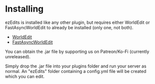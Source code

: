 # Installing

ezEdits is installed like any other plugin, but requires either WorldEdit or FastAsyncWorldEdit to already be installed (only one, not both).

* [WorldEdit](https://modrinth.com/plugin/worldedit)
* [FastAsyncWorldEdit](https://www.spigotmc.org/resources/fastasyncworldedit.13932/)

You can obtain the .jar file by supporting us on Patreon/Ko-Fi (currently unreleased).

Simply drop the .jar file into your plugins folder and run your server as normal. An "ezEdits" folder containing a config.yml file will be created which you can edit.&#x20;
